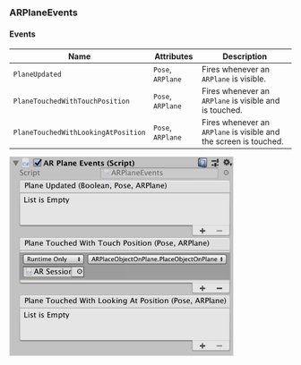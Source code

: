 ### ARPlaneEvents

#### Events

| Name                                | Attributes        | Description                                                       |
| ----------------------------------- | ----------------- | ----------------------------------------------------------------- |
| `PlaneUpdated`                      | `Pose`, `ARPlane` | Fires whenever an `ARPlane` is visible.                           |
| `PlaneTouchedWithTouchPosition`     | `Pose`, `ARPlane` | Fires whenever an `ARPlane` is visible and is touched.            |
| `PlaneTouchedWithLookingAtPosition` | `Pose`, `ARPlane` | Fires whenever an `ARPlane` is visible and the screen is touched. |

<img src="../Screenshots/ARPlaneEvents.png" width="400">

